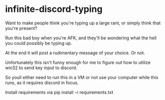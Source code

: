 # infinite-discord-typing

Want to make people think you're typing up a large rant, or simply think that you're present?

Run this bad boy when you're AFK, and they'll be wondering what the hell you could possibly be typing up.

At the end it will post a rudimentary message of your choice. Or not.

Unfortunately this isn't funny enough for me to figure out how to utilize win32 to send key input to discord. 

So youll either need to run this in a VM or not use your computer while this runs, as it requires discord in focus.

Install requirements via pip install -r requirements.txt
